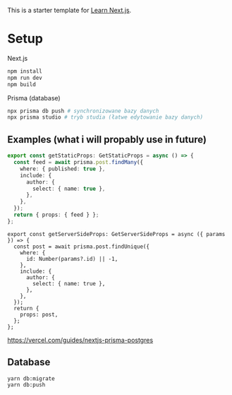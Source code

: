 This is a starter template for [Learn Next.js](https://nextjs.org/learn).

# Setup

Next.js

```bash
npm install
npm run dev
npm build
```

Prisma (database)

```bash
npx prisma db push # synchronizowane bazy danych
npx prisma studio # tryb studia (łatwe edytowanie bazy danych)
```

## Examples (what i will propably use in future)

```ts
export const getStaticProps: GetStaticProps = async () => {
  const feed = await prisma.post.findMany({
    where: { published: true },
    include: {
      author: {
        select: { name: true },
      },
    },
  });
  return { props: { feed } };
};
```

```
export const getServerSideProps: GetServerSideProps = async ({ params }) => {
  const post = await prisma.post.findUnique({
    where: {
      id: Number(params?.id) || -1,
    },
    include: {
      author: {
        select: { name: true },
      },
    },
  });
  return {
    props: post,
  };
};
```

https://vercel.com/guides/nextjs-prisma-postgres

## Database

```bash
yarn db:migrate
yarn db:push
```
